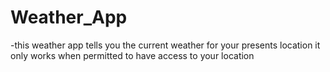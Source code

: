 # Weather_App
-this weather app tells you the current weather for your presents location it only works when permitted to have access to your location
